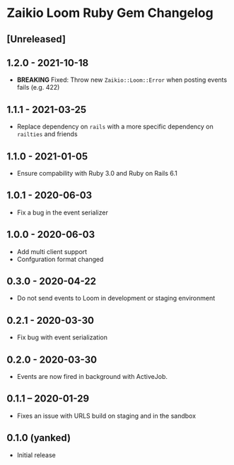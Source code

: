 # Zaikio Loom Ruby Gem Changelog

## [Unreleased]

## 1.2.0 - 2021-10-18

- **BREAKING** Fixed: Throw new `Zaikio::Loom::Error` when posting events fails (e.g. 422)

## 1.1.1 - 2021-03-25

 * Replace dependency on `rails` with a more specific dependency on `railties` and friends

## 1.1.0 - 2021-01-05

- Ensure compability with Ruby 3.0 and Ruby on Rails 6.1

## 1.0.1 - 2020-06-03

- Fix a bug in the event serializer

## 1.0.0 - 2020-06-03

- Add multi client support
- Confguration format changed

## 0.3.0 - 2020-04-22

- Do not send events to Loom in development or staging environment

## 0.2.1 - 2020-03-30

- Fix bug with event serialization

## 0.2.0 - 2020-03-30

- Events are now fired in background with ActiveJob.

## 0.1.1 – 2020-01-29

- Fixes an issue with URLS build on staging and in the sandbox

## 0.1.0 (yanked)

- Initial release
